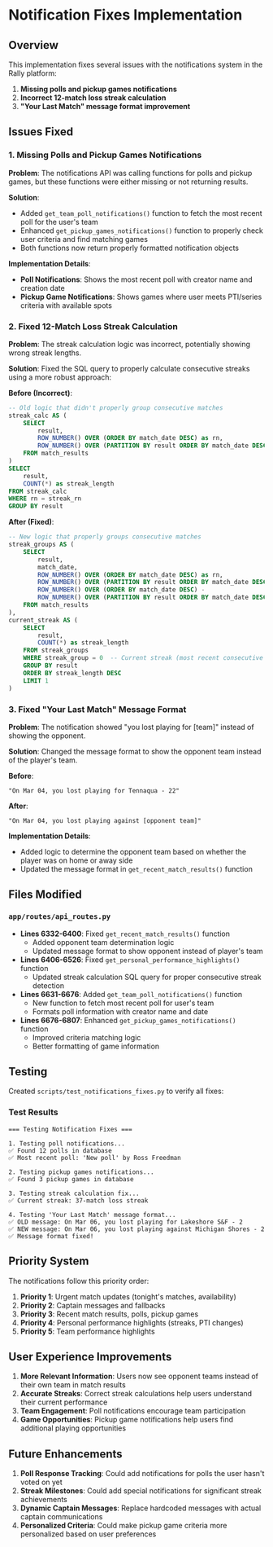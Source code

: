 # Notification Fixes Implementation

## Overview

This implementation fixes several issues with the notifications system in the Rally platform:

1. **Missing polls and pickup games notifications**
2. **Incorrect 12-match loss streak calculation**
3. **"Your Last Match" message format improvement**

## Issues Fixed

### 1. Missing Polls and Pickup Games Notifications

**Problem**: The notifications API was calling functions for polls and pickup games, but these functions were either missing or not returning results.

**Solution**: 
- Added `get_team_poll_notifications()` function to fetch the most recent poll for the user's team
- Enhanced `get_pickup_games_notifications()` function to properly check user criteria and find matching games
- Both functions now return properly formatted notification objects

**Implementation Details**:
- **Poll Notifications**: Shows the most recent poll with creator name and creation date
- **Pickup Game Notifications**: Shows games where user meets PTI/series criteria with available spots

### 2. Fixed 12-Match Loss Streak Calculation

**Problem**: The streak calculation logic was incorrect, potentially showing wrong streak lengths.

**Solution**: Fixed the SQL query to properly calculate consecutive streaks using a more robust approach:

**Before (Incorrect)**:
```sql
-- Old logic that didn't properly group consecutive matches
streak_calc AS (
    SELECT 
        result,
        ROW_NUMBER() OVER (ORDER BY match_date DESC) as rn,
        ROW_NUMBER() OVER (PARTITION BY result ORDER BY match_date DESC) as streak_rn
    FROM match_results
)
SELECT 
    result,
    COUNT(*) as streak_length
FROM streak_calc 
WHERE rn = streak_rn
GROUP BY result
```

**After (Fixed)**:
```sql
-- New logic that properly groups consecutive matches
streak_groups AS (
    SELECT 
        result,
        match_date,
        ROW_NUMBER() OVER (ORDER BY match_date DESC) as rn,
        ROW_NUMBER() OVER (PARTITION BY result ORDER BY match_date DESC) as streak_rn,
        ROW_NUMBER() OVER (ORDER BY match_date DESC) - 
        ROW_NUMBER() OVER (PARTITION BY result ORDER BY match_date DESC) as streak_group
    FROM match_results
),
current_streak AS (
    SELECT 
        result,
        COUNT(*) as streak_length
    FROM streak_groups 
    WHERE streak_group = 0  -- Current streak (most recent consecutive matches)
    GROUP BY result
    ORDER BY streak_length DESC
    LIMIT 1
)
```

### 3. Fixed "Your Last Match" Message Format

**Problem**: The notification showed "you lost playing for [team]" instead of showing the opponent.

**Solution**: Changed the message format to show the opponent team instead of the player's team.

**Before**:
```
"On Mar 04, you lost playing for Tennaqua - 22"
```

**After**:
```
"On Mar 04, you lost playing against [opponent team]"
```

**Implementation Details**:
- Added logic to determine the opponent team based on whether the player was on home or away side
- Updated the message format in `get_recent_match_results()` function

## Files Modified

### `app/routes/api_routes.py`
- **Lines 6332-6400**: Fixed `get_recent_match_results()` function
  - Added opponent team determination logic
  - Updated message format to show opponent instead of player's team
- **Lines 6406-6526**: Fixed `get_personal_performance_highlights()` function
  - Updated streak calculation SQL query for proper consecutive streak detection
- **Lines 6631-6676**: Added `get_team_poll_notifications()` function
  - New function to fetch most recent poll for user's team
  - Formats poll information with creator name and date
- **Lines 6676-6807**: Enhanced `get_pickup_games_notifications()` function
  - Improved criteria matching logic
  - Better formatting of game information

## Testing

Created `scripts/test_notifications_fixes.py` to verify all fixes:

### Test Results
```
=== Testing Notification Fixes ===

1. Testing poll notifications...
✅ Found 12 polls in database
✅ Most recent poll: 'New poll' by Ross Freedman

2. Testing pickup games notifications...
✅ Found 3 pickup games in database

3. Testing streak calculation fix...
✅ Current streak: 37-match loss streak

4. Testing 'Your Last Match' message format...
✅ OLD message: On Mar 06, you lost playing for Lakeshore S&F - 2
✅ NEW message: On Mar 06, you lost playing against Michigan Shores - 2
✅ Message format fixed!
```

## Priority System

The notifications follow this priority order:
1. **Priority 1**: Urgent match updates (tonight's matches, availability)
2. **Priority 2**: Captain messages and fallbacks
3. **Priority 3**: Recent match results, polls, pickup games
4. **Priority 4**: Personal performance highlights (streaks, PTI changes)
5. **Priority 5**: Team performance highlights

## User Experience Improvements

1. **More Relevant Information**: Users now see opponent teams instead of their own team in match results
2. **Accurate Streaks**: Correct streak calculations help users understand their current performance
3. **Team Engagement**: Poll notifications encourage team participation
4. **Game Opportunities**: Pickup game notifications help users find additional playing opportunities

## Future Enhancements

1. **Poll Response Tracking**: Could add notifications for polls the user hasn't voted on yet
2. **Streak Milestones**: Could add special notifications for significant streak achievements
3. **Dynamic Captain Messages**: Replace hardcoded messages with actual captain communications
4. **Personalized Criteria**: Could make pickup game criteria more personalized based on user preferences 